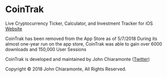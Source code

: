 # CoinTrak
Live Cryptocurrency Ticker, Calculator, and Investment Tracker for iOS<br>
[Website](http://cointrak.me)

CoinTrak has been removed from the App Store as of 5/7/2018
During its almost one-year run on the app store, CoinTrak was able to gain over 6000 downloads and 150,000 User Sessions

CoinTrak is developed and maintained by John Chiaramonte ([Twitter](http://twitter.com/jchiaramonte_))

Copyright © 2018 John Chiaramonte, All Rights Reserved.
